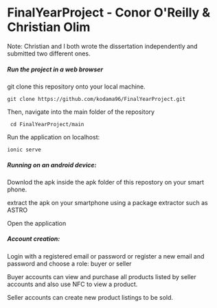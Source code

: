 # FinalYearProject - Conor O'Reilly &amp; Christian Olim


Note: Christian and I both wrote the dissertation independently and submitted two different ones.

<h5>Run the project in a web browser</h5>

git clone this repository onto your local machine.
    
    git clone https://github.com/kodama96/FinalYearProject.git
 
 Then, navigate into the main folder of the repository
 
     cd FinalYearProject/main
 
 Run the application on localhost:
 
    ionic serve
 
 <h5>Running on  an android device:</h5>
 
 Downlod the apk inside the apk folder of this repostory on your smart phone.
 
 extract the apk on your smartphone using a package extractor such as ASTRO
 
 Open the application
 
 <h5>Account creation:</h5>
 
 Login with a registered email or password or register a new email and password and choose a role: buyer or seller
 
 Buyer accounts can view and purchase all products listed by seller accounts and also use NFC to view a product.
 
 Seller accounts can create new product listings to be sold. 
 
